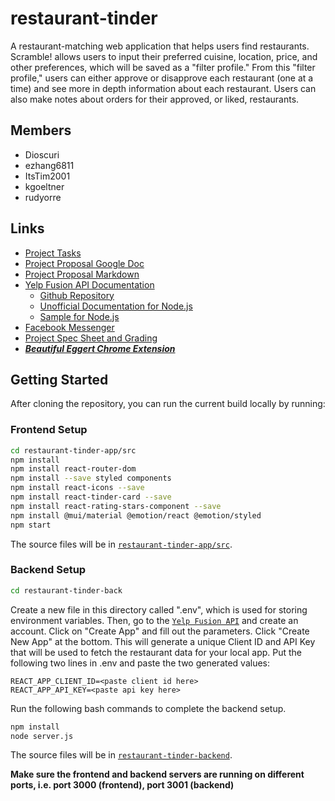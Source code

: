# restaurant-tinder
A restaurant-matching web application that helps users find restaurants. Scramble! allows users to input their preferred cuisine, location, price, and other preferences, which will be saved as a "filter profile." From this "filter profile," users can either approve or disapprove each restaurant (one at a time) and see more in depth information about each restaurant. Users can also make notes about orders for their approved, or liked, restaurants.

## Members
- Dioscuri
- ezhang6811
- ItsTim2001
- kgoeltner
- rudyorre

## Links
- [Project Tasks](https://github.com/rudyorre/restaurant-tinder/projects/1?add_cards_query=is%3Aopen)
- [Project Proposal Google Doc](https://docs.google.com/document/d/11MiO7qC6HRgcwL0tFzGR1OGJ3Lp-lQLyfBPIhYGOYIQ/edit)
- [Project Proposal Markdown](https://github.com/rudyorre/restaurant-tinder/blob/main/proposal.md)
- [Yelp Fusion API Documentation](https://www.yelp.com/developers/documentation/v3)
  - [Github Repository](https://www.yelp.com/developers/documentation/v3)
  - [Unofficial Documentation for Node.js](https://github.com/tonybadguy/yelp-fusion)
  - [Sample for Node.js](https://github.com/Yelp/yelp-fusion/tree/master/fusion/node)
- [Facebook Messenger](https://www.facebook.com/messages/)
- [Project Spec Sheet and Grading](https://web.cs.ucla.edu/classes/fall21/cs35L/project.html)
- [***Beautiful Eggert Chrome Extension***](https://chrome.google.com/webstore/detail/beautiful-eggert/gkhkfkioobdgdboaejfjgbefmedmeijh)

## Getting Started
After cloning the repository, you can run the current build locally by running:

### Frontend Setup
```bash
cd restaurant-tinder-app/src
npm install
npm install react-router-dom
npm install --save styled components
npm install react-icons --save
npm install react-tinder-card --save
npm install react-rating-stars-component --save
npm install @mui/material @emotion/react @emotion/styled
npm start
```
The source files will be in [`restaurant-tinder-app/src`](https://github.com/rudyorre/restaurant-tinder/tree/main/restaurant-tinder-app/src).  

### Backend Setup
```bash
cd restaurant-tinder-back
```
Create a new file in this directory called ".env", which is used for storing environment variables.
Then, go to the [`Yelp Fusion API`](https://www.yelp.com/developers/documentation/v3/get_started) and create an account.
Click on "Create App" and fill out the parameters. Click "Create New App" at the bottom.
This will generate a unique Client ID and API Key that will be used to fetch the restaurant data for your local app.
Put the following two lines in .env and paste the two generated values:
```.env
REACT_APP_CLIENT_ID=<paste client id here>
REACT_APP_API_KEY=<paste api key here>
```
Run the following bash commands to complete the backend setup.
```bash
npm install
node server.js
```
The source files will be in [`restaurant-tinder-backend`](https://github.com/rudyorre/restaurant-tinder/tree/main/restaurant-tinder-backend).  

**Make sure the frontend and backend servers are running on different ports, i.e. port 3000 (frontend), port 3001 (backend)**
